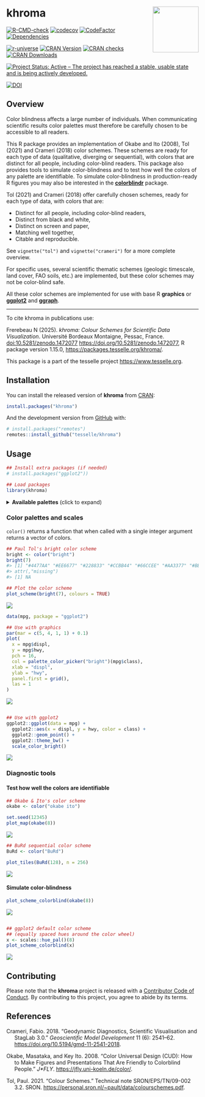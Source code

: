 
<!-- README.md is generated from README.Rmd. Please edit that file -->

# khroma <img width=120px src="man/figures/logo.png" align="right" />

<!-- badges: start -->

[![R-CMD-check](https://github.com/tesselle/khroma/workflows/R-CMD-check/badge.svg)](https://github.com/tesselle/khroma/actions)
[![codecov](https://codecov.io/gh/tesselle/khroma/branch/main/graph/badge.svg)](https://app.codecov.io/gh/tesselle/khroma)
[![CodeFactor](https://www.codefactor.io/repository/github/tesselle/khroma/badge/main)](https://www.codefactor.io/repository/github/tesselle/khroma/overview/main)
[![Dependencies](https://tinyverse.netlify.app/badge/khroma)](https://cran.r-project.org/package=khroma)

<a href="https://tesselle.r-universe.dev/khroma"
class="pkgdown-devel"><img
src="https://tesselle.r-universe.dev/badges/khroma"
alt="r-universe" /></a>
<a href="https://cran.r-project.org/package=khroma"
class="pkgdown-release"><img
src="https://www.r-pkg.org/badges/version/khroma"
alt="CRAN Version" /></a> <a
href="https://cran.r-project.org/web/checks/check_results_khroma.html"
class="pkgdown-release"><img
src="https://badges.cranchecks.info/worst/khroma.svg"
alt="CRAN checks" /></a>
<a href="https://cran.r-project.org/package=khroma"
class="pkgdown-release"><img
src="https://cranlogs.r-pkg.org/badges/khroma"
alt="CRAN Downloads" /></a>

[![Project Status: Active – The project has reached a stable, usable
state and is being actively
developed.](https://www.repostatus.org/badges/latest/active.svg)](https://www.repostatus.org/#active)

[![DOI](https://zenodo.org/badge/DOI/10.5281/zenodo.1472077.svg)](https://doi.org/10.5281/zenodo.1472077)
<!-- badges: end -->

## Overview

Color blindness affects a large number of individuals. When
communicating scientific results color palettes must therefore be
carefully chosen to be accessible to all readers.

This R package provides an implementation of Okabe and Ito (2008), Tol
(2021) and Crameri (2018) color schemes. These schemes are ready for
each type of data (qualitative, diverging or sequential), with colors
that are distinct for all people, including color-blind readers. This
package also provides tools to simulate color-blindness and to test how
well the colors of any palette are identifiable. To simulate
color-blindness in production-ready R figures you may also be interested
in the [**colorblindr**](https://github.com/clauswilke/colorblindr)
package.

Tol (2021) and Crameri (2018) offer carefully chosen schemes, ready for
each type of data, with colors that are:

- Distinct for all people, including color-blind readers,
- Distinct from black and white,
- Distinct on screen and paper,
- Matching well together,
- Citable and reproducible.

See `vignette("tol")` and `vignette("crameri")` for a more complete
overview.

For specific uses, several scientific thematic schemes (geologic
timescale, land cover, FAO soils, etc.) are implemented, but these color
schemes may not be color-blind safe.

All these color schemes are implemented for use with base R **graphics**
or [**ggplot2**](https://github.com/tidyverse/ggplot2) and
[**ggraph**](https://github.com/thomasp85/ggraph).

------------------------------------------------------------------------

To cite khroma in publications use:

Frerebeau N (2025). *khroma: Colour Schemes for Scientific Data
Visualization*. Université Bordeaux Montaigne, Pessac, France.
<doi:10.5281/zenodo.1472077> <https://doi.org/10.5281/zenodo.1472077>, R
package version 1.15.0, <https://packages.tesselle.org/khroma/>.

This package is a part of the tesselle project
<https://www.tesselle.org>.

## Installation

You can install the released version of **khroma** from
[CRAN](https://CRAN.R-project.org):

``` r
install.packages("khroma")
```

And the development version from [GitHub](https://github.com/) with:

``` r
# install.packages("remotes")
remotes::install_github("tesselle/khroma")
```

## Usage

``` r
## Install extra packages (if needed)
# install.packages("ggplot2"))

## Load packages
library(khroma)
```

<details>
<summary>
<strong>Available palettes</strong> (click to expand)
</summary>

``` r
## Get a table of available palettes
info()
#>            palette        type max missing
#> 1             broc   diverging 256    <NA>
#> 2             cork   diverging 256    <NA>
#> 3              vik   diverging 256    <NA>
#> 4           lisbon   diverging 256    <NA>
#> 5           tofino   diverging 256    <NA>
#> 6           berlin   diverging 256    <NA>
#> 7             roma   diverging 256    <NA>
#> 8              bam   diverging 256    <NA>
#> 9           vanimo   diverging 256    <NA>
#> 10          oleron   diverging 256    <NA>
#> 11          bukavu   diverging 256    <NA>
#> 12             fes   diverging 256    <NA>
#> 13           devon  sequential 256    <NA>
#> 14         lajolla  sequential 256    <NA>
#> 15          bamako  sequential 256    <NA>
#> 16           davos  sequential 256    <NA>
#> 17          bilbao  sequential 256    <NA>
#> 18            nuuk  sequential 256    <NA>
#> 19            oslo  sequential 256    <NA>
#> 20           grayC  sequential 256    <NA>
#> 21          hawaii  sequential 256    <NA>
#> 22           lapaz  sequential 256    <NA>
#> 23           tokyo  sequential 256    <NA>
#> 24            buda  sequential 256    <NA>
#> 25           acton  sequential 256    <NA>
#> 26           turku  sequential 256    <NA>
#> 27           imola  sequential 256    <NA>
#> 28          batlow  sequential 256    <NA>
#> 29         batlowW  sequential 256    <NA>
#> 30         batlowK  sequential 256    <NA>
#> 31           brocO  sequential 256    <NA>
#> 32           corkO  sequential 256    <NA>
#> 33            vikO  sequential 256    <NA>
#> 34           romaO  sequential 256    <NA>
#> 35            bamO  sequential 256    <NA>
#> 36          bright qualitative   7    <NA>
#> 37    highcontrast qualitative   3    <NA>
#> 38         vibrant qualitative   7    <NA>
#> 39           muted qualitative   9 #DDDDDD
#> 40  mediumcontrast qualitative   6    <NA>
#> 41            pale qualitative   6    <NA>
#> 42            dark qualitative   6    <NA>
#> 43           light qualitative   9    <NA>
#> 44 discreterainbow qualitative  23 #777777
#> 45          sunset   diverging  11 #FFFFFF
#> 46       nightfall   diverging  17 #FFFFFF
#> 47            BuRd   diverging   9 #FFEE99
#> 48            PRGn   diverging   9 #FFEE99
#> 49          YlOrBr  sequential   9 #888888
#> 50      iridescent  sequential  23 #999999
#> 51    incandescent  sequential  11 #888888
#> 52   smoothrainbow  sequential  34 #666666
#> 53        okabeito qualitative   8    <NA>
#> 54   okabeitoblack qualitative   8    <NA>
#> 55    stratigraphy qualitative 175    <NA>
#> 56            soil qualitative  24    <NA>
#> 57            land qualitative  14    <NA>
```

</details>

### Color palettes and scales

`color()` returns a function that when called with a single integer
argument returns a vector of colors.

``` r
## Paul Tol's bright color scheme
bright <- color("bright")
bright(7)
#> [1] "#4477AA" "#EE6677" "#228833" "#CCBB44" "#66CCEE" "#AA3377" "#BBBBBB"
#> attr(,"missing")
#> [1] NA
```

``` r
## Plot the color scheme
plot_scheme(bright(7), colours = TRUE)
```

<img src="man/figures/README-usage-show-1.png" style="display: block; margin: auto;" />

``` r
data(mpg, package = "ggplot2")

## Use with graphics
par(mar = c(5, 4, 1, 1) + 0.1)
plot(
  x = mpg$displ,
  y = mpg$hwy,
  pch = 16,
  col = palette_color_picker("bright")(mpg$class),
  xlab = "displ",
  ylab = "hwy",
  panel.first = grid(),
  las = 1
)
```

<img src="man/figures/README-usage-plot-1.png" style="display: block; margin: auto;" />

``` r

## Use with ggplot2
ggplot2::ggplot(data = mpg) +
  ggplot2::aes(x = displ, y = hwy, color = class) +
  ggplot2::geom_point() +
  ggplot2::theme_bw() +
  scale_color_bright()
```

<img src="man/figures/README-usage-plot-2.png" style="display: block; margin: auto;" />

### Diagnostic tools

#### Test how well the colors are identifiable

``` r
## Okabe & Ito's color scheme
okabe <- color("okabe ito")

set.seed(12345)
plot_map(okabe(8))
```

<img src="man/figures/README-usage-map-1.png" style="display: block; margin: auto;" />

``` r
## BuRd sequential color scheme
BuRd <- color("BuRd")

plot_tiles(BuRd(128), n = 256)
```

<img src="man/figures/README-usage-tiles-1.png" style="display: block; margin: auto;" />

#### Simulate color-blindness

``` r
plot_scheme_colorblind(okabe(8))
```

<img src="man/figures/README-usage-colorblind2-1.png" style="display: block; margin: auto;" />

``` r

## ggplot2 default color scheme
## (equally spaced hues around the color wheel)
x <- scales::hue_pal()(8)
plot_scheme_colorblind(x)
```

<img src="man/figures/README-usage-colorblind2-2.png" style="display: block; margin: auto;" />

## Contributing

Please note that the **khroma** project is released with a [Contributor
Code of Conduct](https://www.tesselle.org/conduct.html). By contributing
to this project, you agree to abide by its terms.

## References

<div id="refs" class="references csl-bib-body hanging-indent"
entry-spacing="0">

<div id="ref-crameri2018" class="csl-entry">

Crameri, Fabio. 2018. “Geodynamic Diagnostics, Scientific Visualisation
and StagLab 3.0.” *Geoscientific Model Development* 11 (6): 2541–62.
<https://doi.org/10.5194/gmd-11-2541-2018>.

</div>

<div id="ref-okabe2008" class="csl-entry">

Okabe, Masataka, and Key Ito. 2008. “Color Universal Design (CUD): How
to Make Figures and Presentations That Are Friendly to Colorblind
People.” *J\*FLY*. <https://jfly.uni-koeln.de/color/>.

</div>

<div id="ref-tol2021" class="csl-entry">

Tol, Paul. 2021. “Colour Schemes.” Technical note SRON/EPS/TN/09-002
3.2. SRON. <https://personal.sron.nl/~pault/data/colourschemes.pdf>.

</div>

</div>
